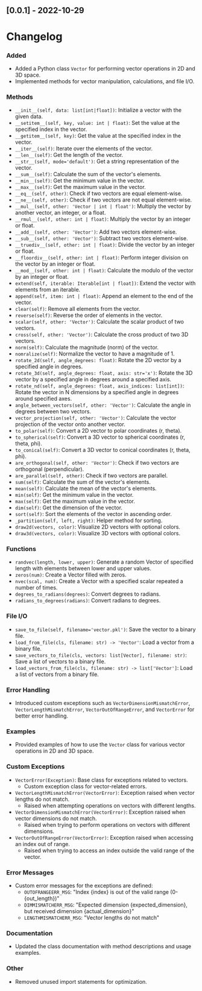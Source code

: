 ## [0.0.1] - 2022-10-29
# Changelog

### Added

- Added a Python class `Vector` for performing vector operations in 2D and 3D space.
- Implemented methods for vector manipulation, calculations, and file I/O.

### Methods

- `__init__(self, data: list[int|float])`: Initialize a vector with the given data.
- `__setitem__(self, key, value: int | float)`: Set the value at the specified index in the vector.
- `__getitem__(self, key)`: Get the value at the specified index in the vector.
- `__iter__(self)`: Iterate over the elements of the vector.
- `__len__(self)`: Get the length of the vector.
- `__str__(self, mode='default')`: Get a string representation of the vector.
- `__sum__(self)`: Calculate the sum of the vector's elements.
- `__min__(self)`: Get the minimum value in the vector.
- `__max__(self)`: Get the maximum value in the vector.
- `__eq__(self, other)`: Check if two vectors are equal element-wise.
- `__ne__(self, other)`: Check if two vectors are not equal element-wise.
- `__mul__(self, other: 'Vector | int | float')`: Multiply the vector by another vector, an integer, or a float.
- `__rmul__(self, other: int | float)`: Multiply the vector by an integer or float.
- `__add__(self, other: 'Vector')`: Add two vectors element-wise.
- `__sub__(self, other: 'Vector')`: Subtract two vectors element-wise.
- `__truediv__(self, other: int | float)`: Divide the vector by an integer or float.
- `__floordiv__(self, other: int | float)`: Perform integer division on the vector by an integer or float.
- `__mod__(self, other: int | float)`: Calculate the modulo of the vector by an integer or float.
- `extend(self, iterable: Iterable[int | float])`: Extend the vector with elements from an iterable.
- `append(self, item: int | float)`: Append an element to the end of the vector.
- `clear(self)`: Remove all elements from the vector.
- `reverse(self)`: Reverse the order of elements in the vector.
- `scalar(self, other: 'Vector')`: Calculate the scalar product of two vectors.
- `cross(self, other: 'Vector')`: Calculate the cross product of two 3D vectors.
- `norm(self)`: Calculate the magnitude (norm) of the vector.
- `nomralize(self)`: Normalize the vector to have a magnitude of 1.
- `rotate_2d(self, angle_degrees: float)`: Rotate the 2D vector by a specified angle in degrees.
- `rotate_3d(self, angle_degrees: float, axis: str='x')`: Rotate the 3D vector by a specified angle in degrees around a specified axis.
- `rotate_nd(self, angle_degrees: float, axis_indices: list[int])`: Rotate the vector in N dimensions by a specified angle in degrees around specified axes.
- `angle_between_vectors(self, other: 'Vector')`: Calculate the angle in degrees between two vectors.
- `vector_projection(self, other: 'Vector')`: Calculate the vector projection of the vector onto another vector.
- `to_polar(self)`: Convert a 2D vector to polar coordinates (r, theta).
- `to_spherical(self)`: Convert a 3D vector to spherical coordinates (r, theta, phi).
- `to_conical(self)`: Convert a 3D vector to conical coordinates (r, theta, phi).
- `are_orthogonal(self, other: 'Vector')`: Check if two vectors are orthogonal (perpendicular).
- `are_parallel(self, other)`: Check if two vectors are parallel.
- `sum(self)`: Calculate the sum of the vector's elements.
- `mean(self)`: Calculate the mean of the vector's elements.
- `min(self)`: Get the minimum value in the vector.
- `max(self)`: Get the maximum value in the vector.
- `dim(self)`: Get the dimension of the vector.
- `sort(self)`: Sort the elements of the vector in ascending order.
- `_partition(self, left, right)`: Helper method for sorting.
- `draw2d(vectors, color)`: Visualize 2D vectors with optional colors.
- `draw3d(vectors, color)`: Visualize 3D vectors with optional colors.

### Functions

- `randvec(length, lower, upper)`: Generate a random Vector of specified length with elements between lower and upper values.
- `zeros(num)`: Create a Vector filled with zeros.
- `nvec(scal, num)`: Create a Vector with a specified scalar repeated a number of times.
- `degrees_to_radians(degrees)`: Convert degrees to radians.
- `radians_to_degrees(radians)`: Convert radians to degrees.

### File I/O

- `save_to_file(self, filename='vector.pkl')`: Save the vector to a binary file.
- `load_from_file(cls, filename: str) -> 'Vector'`: Load a vector from a binary file.
- `save_vectors_to_file(cls, vectors: list[Vector], filename: str)`: Save a list of vectors to a binary file.
- `load_vectors_from_file(cls, filename: str) -> list['Vector']`: Load a list of vectors from a binary file.

### Error Handling

- Introduced custom exceptions such as `VectorDimensionMismatchError`, `VectorLengthMismatchError`, `VectorOutOfRangeError`, and `VectorError` for better error handling.

### Examples

- Provided examples of how to use the `Vector` class for various vector operations in 2D and 3D space.


### Custom Exceptions

- `VectorError(Exception)`: Base class for exceptions related to vectors.
  - Custom exception class for vector-related errors.
- `VectorLengthMismatchError(VectorError)`: Exception raised when vector lengths do not match.
  - Raised when attempting operations on vectors with different lengths.
- `VectorDimensionMismatchError(VectorError)`: Exception raised when vector dimensions do not match.
  - Raised when trying to perform operations on vectors with different dimensions.
- `VectorOutOfRangeError(VectorError)`: Exception raised when accessing an index out of range.
  - Raised when trying to access an index outside the valid range of the vector.

### Error Messages

- Custom error messages for the exceptions are defined:
  - `OUTOFRANGEERR_MSG`: "Index {index} is out of the valid range (0-{out_length})"
  - `DIMMISMATCHERR_MSG`: "Expected dimension {expected_dimension}, but received dimension {actual_dimension}"
  - `LENGTHMISMATCHERR_MSG`: "Vector lengths do not match"


### Documentation

- Updated the class documentation with method descriptions and usage examples.

### Other

- Removed unused import statements for optimization.

